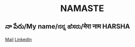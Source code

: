 <h1 align="center">NAMASTE </h1>

<h2 align="start"> నా పేరు/My name/ನನ್ನ ಹೆಸರು/मेरा नाम <b>HARSHA</b></h2>

<a href="msharsha8118@gmail.com" >Mail</a>
<a href="https://www.linkedin.com/in/sree-harsha-m-54a480216?utm_source=share&utm_campaign=share_via&utm_content=profile&utm_medium=android_app">LinkedIn</a>


